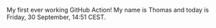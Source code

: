 My first ever working GitHub Action!
My name is Thomas and today is Friday, 30 September, 14:51 CEST. 

